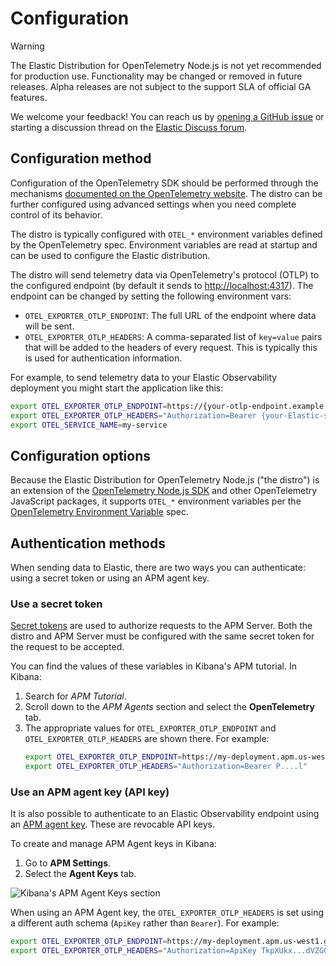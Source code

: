 <!--
Goal of this doc:
Provide a complete reference of all available configuration options and where/how they can be set. (Any Elastic-specific configuration options are listed directly. General OpenTelemetry configuration options are linked.)

Assumptions we're comfortable making about the reader:
* They are familiar with Elastic
* They are familiar with OpenTelemetry
-->

# Configuration

> [!WARNING]
> The Elastic Distribution for OpenTelemetry Node.js is not yet recommended for production use. Functionality may be changed or removed in future releases. Alpha releases are not subject to the support SLA of official GA features.
>
> We welcome your feedback! You can reach us by [opening a GitHub issue](https://github.com/elastic/elastic-otel-node/issues) or starting a discussion thread on the [Elastic Discuss forum](https://discuss.elastic.co/tags/c/observability/apm/58/nodejs).

<!-- ✅ How users set configuration options -->
## Configuration method

Configuration of the OpenTelemetry SDK should be performed through the
mechanisms [documented on the OpenTelemetry website](https://opentelemetry.io/docs/languages/js/automatic/configuration/).
The distro can be further configured using advanced settings when you need complete control of its behavior.

<!-- ✅ How -->
The distro is typically configured with `OTEL_*` environment variables defined by the OpenTelemetry spec.
Environment variables are read at startup and can be used to configure the Elastic distribution.

The distro will send telemetry data via OpenTelemetry's protocol (OTLP) to the
configured endpoint (by default it sends to <http://localhost:4317>). The
endpoint can be changed by setting the following environment vars:

* `OTEL_EXPORTER_OTLP_ENDPOINT`: The full URL of the endpoint where data will be sent.
* `OTEL_EXPORTER_OTLP_HEADERS`: A comma-separated list of `key=value` pairs that will be added to the headers of every request. This is typically this is used for authentication information.

<!-- ✅ Example -->
For example, to send telemetry data to your Elastic Observability deployment you
might start the application like this:

```sh
export OTEL_EXPORTER_OTLP_ENDPOINT=https://{your-otlp-endpoint.example.com}
export OTEL_EXPORTER_OTLP_HEADERS="Authorization=Bearer {your-Elastic-secret-token}"
export OTEL_SERVICE_NAME=my-service
```

<!-- ✅ List all available configuration options -->
## Configuration options

Because the Elastic Distribution for OpenTelemetry Node.js ("the distro") is an extension of the [OpenTelemetry Node.js SDK](https://github.com/open-telemetry/opentelemetry-js/tree/main/experimental/packages/opentelemetry-sdk-node) and other OpenTelemetry JavaScript packages, it supports `OTEL_*` environment variables per the [OpenTelemetry Environment Variable](https://opentelemetry.io/docs/specs/otel/configuration/sdk-environment-variables/) spec.

<!--
TODO:
Are there Elastic-specific custom configuration options
in addition to the general OpenTelemetry SDK
configuration options? Or are all the customizations
"behind the scenes"?
If not, you can delete this section.

[discrete]
[[configure-distro-options]]
=== Elastic-specific configuration options

The distro supports the following Elastic-specific options:

(List config options)
-->

<!-- ✅ List auth methods -->
## Authentication methods

When sending data to Elastic, there are two ways you can authenticate: using a secret token or using an APM agent key.

### Use a secret token

<!-- ✅ What is this -->
<!-- ✅ Why use this -->
[Secret tokens](https://elastic.co/guide/en/observability/current/apm-secret-token.html) are used to authorize
requests to the APM Server. Both the distro and APM Server must be configured with the same secret token for
the request to be accepted.

<!-- ✅ How do you authenticate using this method? -->

You can find the values of these variables in Kibana's APM tutorial.
In Kibana:

1. Search for _APM Tutorial_.
1. Scroll down to the _APM Agents_ section and select the **OpenTelemetry** tab.
1. The appropriate values for `OTEL_EXPORTER_OTLP_ENDPOINT` and `OTEL_EXPORTER_OTLP_HEADERS` are shown there. For example:
    ```sh
    export OTEL_EXPORTER_OTLP_ENDPOINT=https://my-deployment.apm.us-west1.gcp.cloud.es.io
    export OTEL_EXPORTER_OTLP_HEADERS="Authorization=Bearer P....l"
    ```

### Use an APM agent key (API key)

<!-- ✅ What is this? -->
It is also possible to authenticate to an Elastic Observability endpoint using
an [APM agent key](https://elastic.co/guide/en/observability/current/apm-api-key.html).
These are revocable API keys.

<!--
TODO: Why would you choose this method?
Use this method only if it's enabled?
-->

<!-- ✅ How do you authenticate using this method? -->
To create and manage APM Agent keys in Kibana:

1. Go to **APM Settings**.
1. Select the **Agent Keys** tab.

![Kibana's APM Agent Keys section](./img/kibana-apm-agent-keys.png)

When using an APM Agent key, the `OTEL_EXPORTER_OTLP_HEADERS` is set using a
different auth schema (`ApiKey` rather than `Bearer`). For example:

<!-- ✅ Code example -->
```sh
export OTEL_EXPORTER_OTLP_ENDPOINT=https://my-deployment.apm.us-west1.gcp.cloud.es.io
export OTEL_EXPORTER_OTLP_HEADERS="Authorization=ApiKey TkpXUkx...dVZGQQ=="
```
